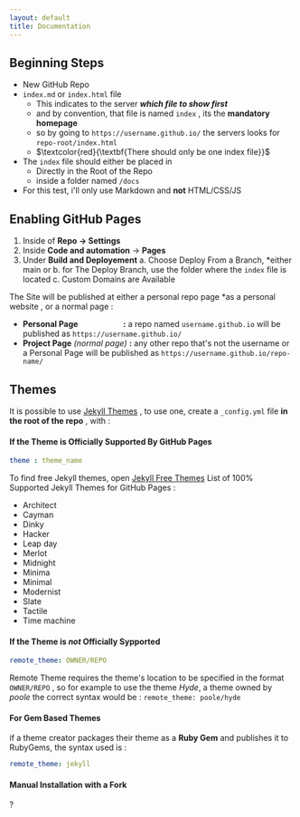 ```yaml
---
layout: default
title: Documentation
---
```


## Beginning Steps
- New GitHub Repo
- `index.md`  or  `index.html` file
    - This indicates to the server ***which file to show first*** 
    - and by convention, that file is named `index` , its the **mandatory homepage**
    - so by going to `https://username.github.io/` the servers looks for `repo-root/index.html`
    - $\textcolor{red}{\textbf{There should only be one index file}}$
- The `index` file should either be placed in
    - Directly in the Root of the Repo
    - inside a folder named `/docs`
- For this test, i'll only use Markdown and **not** HTML/CSS/JS




## Enabling GitHub Pages

1. Inside of **Repo -> Settings**
2. Inside **Code and automation** -> **Pages**
3. Under **Build and Deployement**
     a. Choose Deploy From a Branch, *either main or 
     b. for The Deploy Branch, use the folder where the `index` file is located
     c. Custom Domains are Available

The Site will be published at either a personal repo page *as a personal website , or a normal page :
- **Personal Page &emsp;&emsp;&emsp;&emsp;&nbsp;&ensp;&ensp; :** a repo named `username.github.io` will be published as `https://username.github.io/`
- **Project Page** *(normal page)* **:** any other repo that's not the username or a Personal Page will be published as `https://username.github.io/repo-name/`


## Themes
It is possible to use [Jekyll Themes](https://jekyllthemes.io/) , to use one, create a `_config.yml` file **in the root of the repo** , with : 

#### If the Theme is Officially Supported By GitHub Pages 
``` yaml
theme : theme_name
```
To find free Jekyll themes, open [Jekyll Free Themes](https://jekyllthemes.io/free)
List of 100% Supported Jekyll Themes for GitHub Pages : 
- Architect
- Cayman
- Dinky
- Hacker
- Leap day
- Merlot
- Midnight
- Minima
- Minimal
- Modernist
- Slate
- Tactile
- Time machine

#### If the Theme is ***not*** Officially Sypported 
``` yaml
remote_theme: OWNER/REPO
```
Remote Theme requires the theme's location to be specified in the format `OWNER/REPO` , so for example to use the theme *Hyde*, a theme owned by *poole* the correct syntax would be : `remote_theme: poole/hyde`

#### For Gem Based Themes 
if a theme creator packages their theme as a **Ruby Gem** and publishes it to RubyGems, the syntax used is :
``` yaml
remote_theme: jekyll
```


#### Manual Installation with a Fork
?
